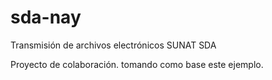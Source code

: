 sda-nay
=======

Transmisión de archivos electrónicos SUNAT SDA

Proyecto de colaboración. tomando como base este ejemplo.
